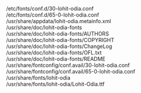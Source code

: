 /etc/fonts/conf.d/30-lohit-odia.conf  
/etc/fonts/conf.d/65-0-lohit-odia.conf  
/usr/share/appdata/lohit-odia.metainfo.xml  
/usr/share/doc/lohit-odia-fonts  
/usr/share/doc/lohit-odia-fonts/AUTHORS  
/usr/share/doc/lohit-odia-fonts/COPYRIGHT  
/usr/share/doc/lohit-odia-fonts/ChangeLog  
/usr/share/doc/lohit-odia-fonts/OFL.txt  
/usr/share/doc/lohit-odia-fonts/README  
/usr/share/fontconfig/conf.avail/30-lohit-odia.conf  
/usr/share/fontconfig/conf.avail/65-0-lohit-odia.conf  
/usr/share/fonts/lohit-odia  
/usr/share/fonts/lohit-odia/Lohit-Odia.ttf  

